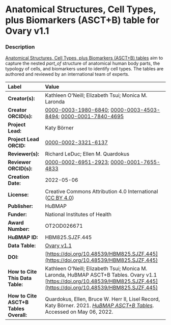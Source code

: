 # Anatomical Structures, Cell Types, plus Biomarkers (ASCT+B) table for Ovary v1.1

### Description
[Anatomical Structures, Cell Types, plus Biomarkers (ASCT+B) tables](https://hubmapconsortium.github.io/ccf/pages/ccf-anatomical-structures.html) aim to capture the nested *part_of* structure of anatomical human body parts, the typology of cells, and biomarkers used to identify cell types. The tables are authored and reviewed by an international team of experts.

| Label | Value |
| :------------- |:-------------|
| **Creator(s):** | Kathleen O'Neill; Elizabeth Tsui; Monica M. Laronda |
| **Creator ORCID(s):** | [0000-0003-1980-6840](https://orcid.org/0000-0003-1980-6840); [0000-0003-4503-8494](https://orcid.org/0000-0003-4503-8494); [0000-0001-7840-4695](https://orcid.org/0000-0001-7840-4695) |
| **Project Lead:** | Katy B&ouml;rner |
| **Project Lead ORCID:** | [0000-0002-3321-6137](https://orcid.org/0000-0002-3321-6137) |
| **Reviewer(s):** | Richard LeDuc; Ellen M. Quardokus  |
| **Reviewer ORCID(s):** |[0000-0002-6951-2923](https://orcid.org/0000-0002-6951-2923); [0000-0001-7655-4833](https://orcid.org/0000-0001-7655-4833) |
| **Creation Date:** | 2022-05-06 |
| **License:** | Creative Commons Attribution 4.0 International ([CC BY 4.0](https://creativecommons.org/licenses/by/4.0/)) |
| **Publisher:** | HuBMAP |
| **Funder:** | National Institutes of Health |
| **Award Number:** | OT2OD026671 |
| **HuBMAP ID:** | HBM825.SJZF.445 |
| **Data Table:** |  [Ovary v1.1](https://hubmapconsortium.github.io/ccf-releases/v1.2/asct-b/ASCT-B_VH_Ovary.csv)  |
| **DOI:** |[https://doi.org/10.48539/HBM825.SJZF.445](https://doi.org/10.48539/HBM825.SJZF.445) |
| **How to Cite This Data Table:** | Kathleen O'Neill; Elizabeth Tsui; Monica M. Laronda, HuBMAP ASCT+B Tables. Ovary v1.1 [https://doi.org/10.48539/HBM825.SJZF.445](https://doi.org/10.48539/HBM825.SJZF.445) |
| **How to Cite ASCT+B Tables Overall:** | Quardokus, Ellen, Bruce W. Herr II, Lisel Record, Katy B&ouml;rner. 2021. [*HuBMAP ASCT+B Tables*](https://hubmapconsortium.github.io/ccf/pages/ccf-anatomical-structures.html). Accessed on May 06, 2022. |
